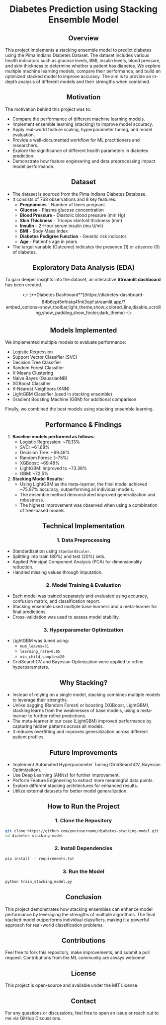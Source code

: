 # <div align="center">Diabetes Prediction using Stacking Ensemble Model</div>

## <div align="center">Overview</div>
This project implements a stacking ensemble model to predict diabetes using the Pima Indians Diabetes Dataset. The dataset includes various health indicators such as glucose levels, BMI, insulin levels, blood pressure, and skin thickness to determine whether a patient has diabetes.
We explore multiple machine learning models, compare their performance, and build an optimized stacked model to improve accuracy. The aim is to provide an in-depth analysis of different models and their strengths when combined.

## <div align="center">Motivation</div>
The motivation behind this project was to:
* Compare the performance of different machine learning models.
* Implement ensemble learning (stacking) to improve model accuracy.
* Apply real-world feature scaling, hyperparameter tuning, and model evaluation.
* Provide a well-documented workflow for ML practitioners and researchers.
* Explore the significance of different health parameters in diabetes prediction.
* Demonstrate how feature engineering and data preprocessing impact model performance.

## <div align="center">Dataset</div>
* The dataset is sourced from the Pima Indians Diabetes Database.
* It consists of 768 observations and 8 key features:
  * **Pregnancies** - Number of times pregnant
  * **Glucose** - Plasma glucose concentration
  * **Blood Pressure** - Diastolic blood pressure (mm Hg)
  * **Skin Thickness** - Triceps skinfold thickness (mm)
  * **Insulin** - 2-Hour serum insulin (mu U/ml)
  * **BMI** - Body Mass Index
  * **Diabetes Pedigree Function** - Genetic risk indicator
  * **Age** - Patient's age in years
* The target variable (Outcome) indicates the presence (1) or absence (0) of diabetes.

## <div align="center">Exploratory Data Analysis (EDA)</div>
To gain deeper insights into the dataset, an interactive **Streamlit dashboard** has been created.

<div align="center">
    👉 [**Diabetes Dashboard**](https://diabetes-dashboard-84b6cpt5nfnstq4fnk3opf.streamlit.app/?embed_options=show_toolbar,light_theme,show_colored_line,disable_scrolling,show_padding,show_footer,dark_theme) 👈
</div>


## <div align="center">Models Implemented</div>
We implemented multiple models to evaluate performance:
* Logistic Regression
* Support Vector Classifier (SVC)
* Decision Tree Classifier
* Random Forest Classifier
* K-Means Clustering
* Naive Bayes (GaussianNB)
* XGBoost Classifier
* K-Nearest Neighbors (KNN)
* LightGBM Classifier (used in stacking ensemble)
* Gradient Boosting Machine (GBM) for additional comparison

Finally, we combined the best models using stacking ensemble learning.

## <div align="center">Performance & Findings</div>
1. **Baseline models performed as follows:**
    * Logistic Regression: ~70.13%
    * SVC: ~61.68%
    * Decision Tree: ~69.48%
    * Random Forest: (~75%)
    * XGBoost: ~69.48%
    * LightGBM: Improved to ~73.38%
    * GBM: ~72.5%
2. **Stacking Model Results:**
    * Using LightGBM as the meta-learner, the final model achieved ~75.97% accuracy, outperforming all individual models.
    * The ensemble method demonstrated improved generalization and robustness.
    * The highest improvement was observed when using a combination of tree-based models.

## <div align="center">Technical Implementation</div>
### <div align="center">1. Data Preprocessing</div>
* Standardization using `StandardScaler`.
* Splitting into train (80%) and test (20%) sets.
* Applied Principal Component Analysis (PCA) for dimensionality reduction.
* Handled missing values through imputation.

### <div align="center">2. Model Training & Evaluation</div>
* Each model was trained separately and evaluated using accuracy, confusion matrix, and classification report.
* Stacking ensemble used multiple base learners and a meta-learner for final predictions.
* Cross-validation was used to assess model stability.

### <div align="center">3. Hyperparameter Optimization</div>
* LightGBM was tuned using:
    * `num_leaves=31`
    * `learning_rate=0.05`
    * `min_child_samples=20`
* GridSearchCV and Bayesian Optimization were applied to refine hyperparameters.

## <div align="center">Why Stacking?</div>
* Instead of relying on a single model, stacking combines multiple models to leverage their strengths.
* Unlike bagging (Random Forest) or boosting (XGBoost, LightGBM), stacking learns from the weaknesses of base models, using a meta-learner to further refine predictions.
* The meta-learner in our case (LightGBM) improved performance by capturing hidden patterns across all models.
* It reduces overfitting and improves generalization across different patient profiles.

## <div align="center">Future Improvements</div>
* Implement Automated Hyperparameter Tuning (GridSearchCV, Bayesian Optimization).
* Use Deep Learning (ANNs) for further improvement.
* Perform Feature Engineering to extract more meaningful data points.
* Explore different stacking architectures for enhanced results.
* Utilize external datasets for better model generalization.

## <div align="center">How to Run the Project</div>
### <div align="center">1. Clone the Repository</div>
```bash
git clone https://github.com/yourusername/diabetes-stacking-model.git
cd diabetes-stacking-model
```

### <div align="center">2. Install Dependencies</div>
```bash
pip install -r requirements.txt
```

### <div align="center">3. Run the Model</div>
```bash
python train_stacking_model.py
```

## <div align="center">Conclusion</div>
This project demonstrates how stacking ensembles can enhance model performance by leveraging the strengths of multiple algorithms. The final stacked model outperforms individual classifiers, making it a powerful approach for real-world classification problems.

## <div align="center">Contributions</div>
Feel free to fork this repository, make improvements, and submit a pull request. Contributions from the ML community are always welcome!

## <div align="center">License</div>
This project is open-source and available under the MIT License.

## <div align="center">Contact</div>
For any questions or discussions, feel free to open an issue or reach out to me via GitHub Discussions.

